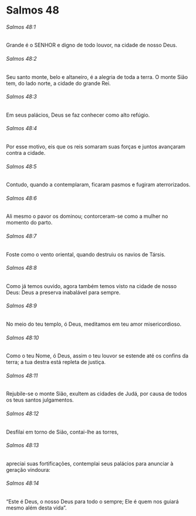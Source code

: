 # Salmos 48

###### Salmos 48:1

Grande é o SENHOR e digno de todo louvor, na cidade de nosso Deus.

###### Salmos 48:2

Seu santo monte, belo e altaneiro, é a alegria de toda a terra. O monte Sião tem, do lado norte, a cidade do grande Rei.

###### Salmos 48:3

Em seus palácios, Deus se faz conhecer como alto refúgio.

###### Salmos 48:4

Por esse motivo, eis que os reis somaram suas forças e juntos avançaram contra a cidade.

###### Salmos 48:5

Contudo, quando a contemplaram, ficaram pasmos e fugiram aterrorizados.

###### Salmos 48:6

Ali mesmo o pavor os dominou; contorceram-se como a mulher no momento do parto.

###### Salmos 48:7

Foste como o vento oriental, quando destruiu os navios de Társis.

###### Salmos 48:8

Como já temos ouvido, agora também temos visto na cidade de nosso Deus: Deus a preserva inabalável para sempre.

###### Salmos 48:9

No meio do teu templo, ó Deus, meditamos em teu amor misericordioso.

###### Salmos 48:10

Como o teu Nome, ó Deus, assim o teu louvor se estende até os confins da terra; a tua destra está repleta de justiça.

###### Salmos 48:11

Rejubile-se o monte Sião, exultem as cidades de Judá, por causa de todos os teus santos julgamentos.

###### Salmos 48:12

Desfilai em torno de Sião, contai-lhe as torres,

###### Salmos 48:13

apreciai suas fortificações, contemplai seus palácios para anunciar à geração vindoura:

###### Salmos 48:14

“Este é Deus, o nosso Deus para todo o sempre; Ele é quem nos guiará mesmo além desta vida”.

